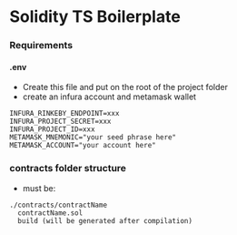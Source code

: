 # Solidity TS Boilerplate

### Requirements

#### .env

- Create this file and put on the root of the project folder
- create an infura account and metamask wallet

```
INFURA_RINKEBY_ENDPOINT=xxx
INFURA_PROJECT_SECRET=xxx
INFURA_PROJECT_ID=xxx
METAMASK_MNEMONIC="your seed phrase here"
METAMASK_ACCOUNT="your account here"

```

### contracts folder structure

- must be:

```
./contracts/contractName
  contractName.sol
  build (will be generated after compilation)
```
